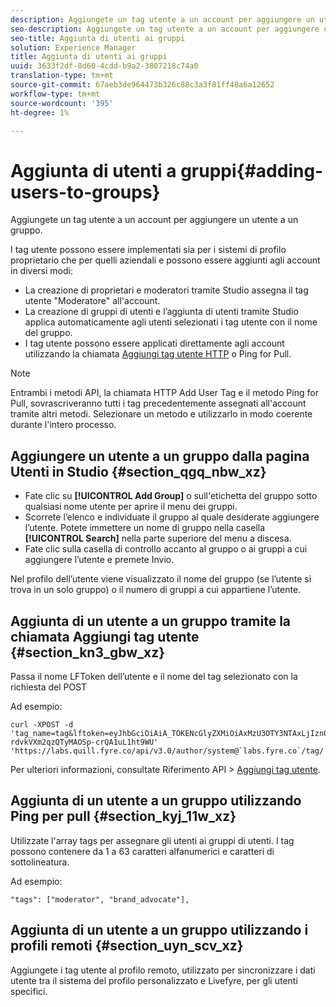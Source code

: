 ```yaml
---
description: Aggiungete un tag utente a un account per aggiungere un utente a un gruppo.
seo-description: Aggiungete un tag utente a un account per aggiungere un utente a un gruppo.
seo-title: Aggiunta di utenti ai gruppi
solution: Experience Manager
title: Aggiunta di utenti ai gruppi
uuid: 3633f2df-8d60-4cdd-b9a2-3807218c74a0
translation-type: tm+mt
source-git-commit: 67aeb3de964473b326c88c3a3f81ff48a6a12652
workflow-type: tm+mt
source-wordcount: '395'
ht-degree: 1%

---
```



# Aggiunta di utenti a gruppi{#adding-users-to-groups}

Aggiungete un tag utente a un account per aggiungere un utente a un gruppo.

I tag utente possono essere implementati sia per i sistemi di profilo proprietario che per quelli aziendali e possono essere aggiunti agli account in diversi modi:

* La creazione di proprietari e moderatori tramite Studio assegna il tag utente &quot;Moderatore&quot; all&#39;account.
* La creazione di gruppi di utenti e l’aggiunta di utenti tramite Studio applica automaticamente agli utenti selezionati i tag utente con il nome del gruppo.
* I tag utente possono essere applicati direttamente agli account utilizzando la chiamata [Aggiungi tag utente HTTP](https://api.livefyre.com/docs#add-user-tag) o Ping for Pull.

>[!NOTE]
>
>Entrambi i metodi API, la chiamata HTTP Add User Tag e il metodo Ping for Pull, sovrascriveranno tutti i tag precedentemente assegnati all&#39;account tramite altri metodi. Selezionare un metodo e utilizzarlo in modo coerente durante l&#39;intero processo.

## Aggiungere un utente a un gruppo dalla pagina Utenti in Studio {#section_qgq_nbw_xz}

* Fate clic su **[!UICONTROL Add Group]** o sull&#39;etichetta del gruppo sotto qualsiasi nome utente per aprire il menu dei gruppi.
* Scorrete l’elenco e individuate il gruppo al quale desiderate aggiungere l’utente. Potete immettere un nome di gruppo nella casella **[!UICONTROL Search]** nella parte superiore del menu a discesa.
* Fate clic sulla casella di controllo accanto al gruppo o ai gruppi a cui aggiungere l’utente e premete Invio.

Nel profilo dell’utente viene visualizzato il nome del gruppo (se l’utente si trova in un solo gruppo) o il numero di gruppi a cui appartiene l’utente.

## Aggiunta di un utente a un gruppo tramite la chiamata Aggiungi tag utente {#section_kn3_gbw_xz}

Passa il nome LFToken dell’utente e il nome del tag selezionato con la richiesta del POST

Ad esempio:

```
curl -XPOST -d 'tag_name=tag&lftoken=eyJhbGciOiAiA_TOKENcGlyZXMiOiAxMzU3OTY3NTAxLjIzn0.KoyXUVCavt-rdvkVXm2qzQTyMAOSp-crQA1uL1ht9WU' 'https://labs.quill.fyre.co/api/v3.0/author/system@`labs.fyre.co`/tag/'
```


Per ulteriori informazioni, consultate Riferimento API > [Aggiungi tag utente](https://api.livefyre.com/docs/apis/by-category/user-management#operation=urn:livefyre:apis:quill:operations:api:v3.0:author:tags:method=post).

## Aggiunta di un utente a un gruppo utilizzando Ping per pull {#section_kyj_11w_xz}

Utilizzate l&#39;array tags per assegnare gli utenti ai gruppi di utenti. I tag possono contenere da 1 a 63 caratteri alfanumerici e caratteri di sottolineatura.

Ad esempio:

```
"tags": ["moderator", "brand_advocate"],
```

## Aggiunta di un utente a un gruppo utilizzando i profili remoti {#section_uyn_scv_xz}

Aggiungete i tag utente al profilo remoto, utilizzato per sincronizzare i dati utente tra il sistema del profilo personalizzato e Livefyre, per gli utenti specifici.
